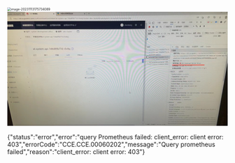 <img src="imgdir/image-20231113175734089.png" alt="image-20231113175734089" style="zoom:50%;" />





<img src="imgdir/image-20231113175814722.png" alt="image-20231113175814722" style="zoom:50%;" />







{"status":"error","error":"query Prometheus failed: client_error: client error: 403","errorCode":"CCE.CCE.00060202","message":"Query prometheus failed","reason":"client_error: client error: 403"}

